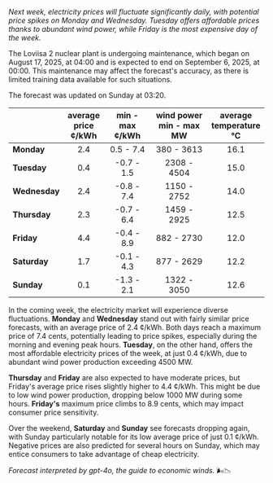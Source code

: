 *Next week, electricity prices will fluctuate significantly daily, with potential price spikes on Monday and Wednesday. Tuesday offers affordable prices thanks to abundant wind power, while Friday is the most expensive day of the week.*

The Loviisa 2 nuclear plant is undergoing maintenance, which began on August 17, 2025, at 04:00 and is expected to end on September 6, 2025, at 00:00. This maintenance may affect the forecast's accuracy, as there is limited training data available for such situations.

The forecast was updated on Sunday at 03:20.

|            | average<br>price<br>¢/kWh | min - max<br>¢/kWh | wind power<br>min - max<br>MW | average<br>temperature<br>°C |
|:-------------|:----------------:|:----------------:|:-------------:|:-------------:|
| **Monday** | 2.4 | 0.5 - 7.4 | 380 - 3613 | 16.1 |
| **Tuesday** | 0.4 | -0.7 - 1.5 | 2308 - 4504 | 15.0 |
| **Wednesday** | 2.4 | -0.8 - 7.4 | 1150 - 2752 | 14.0 |
| **Thursday** | 2.3 | -0.7 - 6.4 | 1459 - 2925 | 12.5 |
| **Friday** | 4.4 | -0.4 - 8.9 | 882 - 2730 | 12.0 |
| **Saturday** | 1.7 | -0.1 - 4.3 | 877 - 2629 | 12.2 |
| **Sunday** | 0.1 | -1.3 - 2.1 | 1322 - 3050 | 12.6 |

In the coming week, the electricity market will experience diverse fluctuations. **Monday** and **Wednesday** stand out with fairly similar price forecasts, with an average price of 2.4 ¢/kWh. Both days reach a maximum price of 7.4 cents, potentially leading to price spikes, especially during the morning and evening peak hours. **Tuesday**, on the other hand, offers the most affordable electricity prices of the week, at just 0.4 ¢/kWh, due to abundant wind power production exceeding 4500 MW.

**Thursday** and **Friday** are also expected to have moderate prices, but Friday's average price rises slightly higher to 4.4 ¢/kWh. This might be due to low wind power production, dropping below 1000 MW during some hours. **Friday's** maximum price climbs to 8.9 cents, which may impact consumer price sensitivity.

Over the weekend, **Saturday** and **Sunday** see forecasts dropping again, with Sunday particularly notable for its low average price of just 0.1 ¢/kWh. Negative prices are also predicted for several hours on Sunday, which may entice consumers to take advantage of cheap electricity.

*Forecast interpreted by gpt-4o, the guide to economic winds.* 🌬️📉
